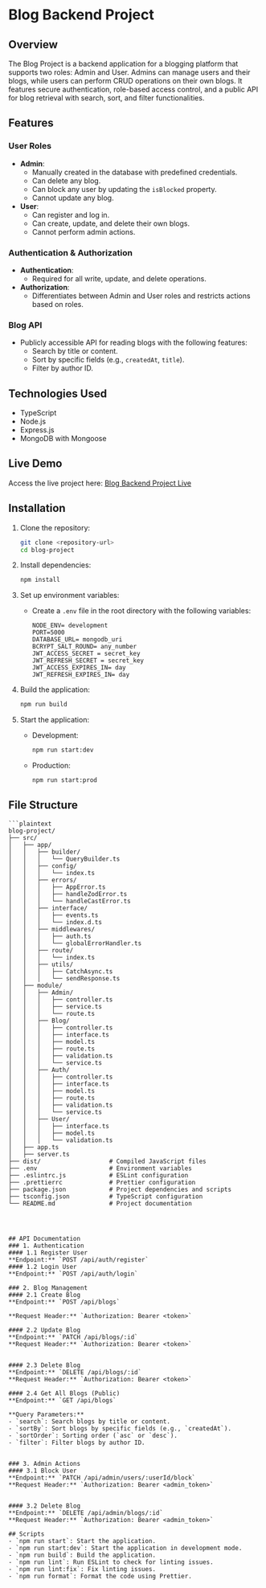 # Blog Backend Project

## Overview
The Blog Project is a backend application for a blogging platform that supports two roles: Admin and User. Admins can manage users and their blogs, while users can perform CRUD operations on their own blogs. It features secure authentication, role-based access control, and a public API for blog retrieval with search, sort, and filter functionalities.

## Features
### User Roles
- **Admin**:
  - Manually created in the database with predefined credentials.
  - Can delete any blog.
  - Can block any user by updating the `isBlocked` property.
  - Cannot update any blog.
- **User**:
  - Can register and log in.
  - Can create, update, and delete their own blogs.
  - Cannot perform admin actions.

### Authentication & Authorization
- **Authentication**:
  - Required for all write, update, and delete operations.
- **Authorization**:
  - Differentiates between Admin and User roles and restricts actions based on roles.

### Blog API
- Publicly accessible API for reading blogs with the following features:
  - Search by title or content.
  - Sort by specific fields (e.g., `createdAt`, `title`).
  - Filter by author ID.

## Technologies Used
- TypeScript
- Node.js
- Express.js
- MongoDB with Mongoose

## Live Demo
Access the live project here: [Blog Backend Project Live](https://blog-project-mu-eight.vercel.app)

## Installation

1. Clone the repository:
   ```bash
   git clone <repository-url>
   cd blog-project
   ```

2. Install dependencies:
   ```bash
   npm install
   ```

3. Set up environment variables:
   - Create a `.env` file in the root directory with the following variables:
     ```
     NODE_ENV= development
     PORT=5000
     DATABASE_URL= mongodb_uri 
     BCRYPT_SALT_ROUND= any_number 
     JWT_ACCESS_SECRET = secret_key 
     JWT_REFRESH_SECRET = secret_key
     JWT_ACCESS_EXPIRES_IN= day 
     JWT_REFRESH_EXPIRES_IN= day
     ```

4. Build the application:
   ```bash
   npm run build
   ```

5. Start the application:
   - Development:
     ```bash
     npm run start:dev
     ```
   - Production:
     ```bash
     npm run start:prod
     ```

## File Structure
```
```plaintext
blog-project/
├── src/
│   ├── app/
│   │   ├── builder/
│   │   │   └── QueryBuilder.ts
│   │   ├── config/
│   │   │   └── index.ts
│   │   ├── errors/
│   │   │   ├── AppError.ts
│   │   │   ├── handleZodError.ts
│   │   │   └── handleCastError.ts
│   │   ├── interface/
│   │   │   ├── events.ts
│   │   │   └── index.d.ts
│   │   ├── middlewares/
│   │   │   ├── auth.ts
│   │   │   └── globalErrorHandler.ts
│   │   ├── route/
│   │   │   └── index.ts
│   │   ├── utils/
│   │   │   ├── CatchAsync.ts
│   │   │   └── sendResponse.ts
│   ├── module/
│   │   ├── Admin/
│   │   │   ├── controller.ts
│   │   │   ├── service.ts
│   │   │   └── route.ts
│   │   ├── Blog/
│   │   │   ├── controller.ts
│   │   │   ├── interface.ts
│   │   │   ├── model.ts
│   │   │   ├── route.ts
│   │   │   ├── validation.ts
│   │   │   └── service.ts
│   │   ├── Auth/
│   │   │   ├── controller.ts
│   │   │   ├── interface.ts
│   │   │   ├── model.ts
│   │   │   ├── route.ts
│   │   │   ├── validation.ts
│   │   │   └── service.ts
│   │   ├── User/
│   │   │   ├── interface.ts
│   │   │   ├── model.ts
│   │   │   └── validation.ts
│   ├── app.ts
│   ├── server.ts
├── dist/                   # Compiled JavaScript files
├── .env                    # Environment variables
├── .eslintrc.js            # ESLint configuration
├── .prettierrc             # Prettier configuration
├── package.json            # Project dependencies and scripts
├── tsconfig.json           # TypeScript configuration
└── README.md               # Project documentation
```

```



## API Documentation
### 1. Authentication
#### 1.1 Register User
**Endpoint:** `POST /api/auth/register`
#### 1.2 Login User
**Endpoint:** `POST /api/auth/login`

### 2. Blog Management
#### 2.1 Create Blog
**Endpoint:** `POST /api/blogs`

**Request Header:** `Authorization: Bearer <token>`

#### 2.2 Update Blog
**Endpoint:** `PATCH /api/blogs/:id`
**Request Header:** `Authorization: Bearer <token>`


#### 2.3 Delete Blog
**Endpoint:** `DELETE /api/blogs/:id`
**Request Header:** `Authorization: Bearer <token>`

#### 2.4 Get All Blogs (Public)
**Endpoint:** `GET /api/blogs`

**Query Parameters:**
- `search`: Search blogs by title or content.
- `sortBy`: Sort blogs by specific fields (e.g., `createdAt`).
- `sortOrder`: Sorting order (`asc` or `desc`).
- `filter`: Filter blogs by author ID.


### 3. Admin Actions
#### 3.1 Block User
**Endpoint:** `PATCH /api/admin/users/:userId/block`
**Request Header:** `Authorization: Bearer <admin_token>`


#### 3.2 Delete Blog
**Endpoint:** `DELETE /api/admin/blogs/:id`
**Request Header:** `Authorization: Bearer <admin_token>`

## Scripts
- `npm run start`: Start the application.
- `npm run start:dev`: Start the application in development mode.
- `npm run build`: Build the application.
- `npm run lint`: Run ESLint to check for linting issues.
- `npm run lint:fix`: Fix linting issues.
- `npm run format`: Format the code using Prettier.


